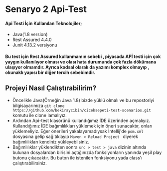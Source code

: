 # Senaryo 2 Api-Test

#### Api Testi İçin Kullanılan Teknolojiler;
- Java(1.8 version)
- Rest Assured 4.4.0
- Junit 4.13.2 versiyonu

#### Bu test için Rest Assured kullanmamın sebebi , piyasada APİ testi için çok yaygın kullanılıyor olması ve olası hata durumunda çok fazla dökümana ulaşıyor olmamdır. Ayrıca kodsal olarak da yazımı komplex olmayıp , okunaklı yapısı bir diğer tercih sebebimdir.

## Projeyi Nasıl Çalıştırabilirim?
 - Öncelikle Java(Örneğin Java 1.8) bizde yüklü olmalı ve bu repostoriyi bilgisayarımıza `git clone https://github.com/bekiraycibin/ciceksepeti-test-scenarios.git` komutu ile clone lamalıyız.
 - Ardından Api-test klasörünü kullandığımız İDE üzerinden açmalıyız. Kullandığımız İDE bağımlılıkları yüklemek için öneri sunacaktır, onları yüklemeliyiz. Eğer önerileri yakalayamadıysak İntellij'de `pom.xml` dosyasına gelip sağ tıklayıp `Maven > Reload Project ` diyerek bağımlılıkları kendiniz yükleyebilsiniz.
 - Bağımlılıklar yüklendikten sonra `src > test > java` dizinin altında bulunan dosyalardan birisini açtığınızda fonksiyonların yanında yeşil play butonu çıkacaktır. Bu buton ile istenilen fonksiyonu yada class'ı çalıştırabilirsiniz.
 
 
